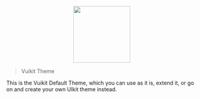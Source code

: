 <p align="center">
  <a href="https://vuikit.github.io/vuikit">
    <img width="150" src="https://cdn.rawgit.com/vuikit/vuikit/master/static/logo-vuikit.svg">
  </a>
</p>

> Vuikit Theme

This is the Vuikit Default Theme, which you can use as it is, extend it, or go on and create your own UIkit theme instead.
